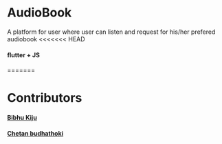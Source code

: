 # AudioBook
A platform for user where user can listen and request for  his/her prefered audiobook
<<<<<<< HEAD

#### flutter + JS
=======
# Contributors
#### [Bibhu Kiju](https://github.com/BibhuKiju)
#### [Chetan budhathoki](https://github.com/ChetanBudhathoki)

